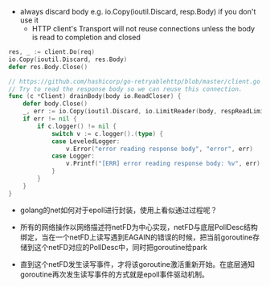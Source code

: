 
- always discard body e.g. io.Copy(ioutil.Discard, resp.Body) if you don't use it
  - HTTP client's Transport will not reuse connections unless the body is read to completion and closed

```go
res, _ := client.Do(req)
io.Copy(ioutil.Discard, res.Body)
defer res.Body.Close()
```

```go
// https://github.com/hashicorp/go-retryablehttp/blob/master/client.go
// Try to read the response body so we can reuse this connection.
func (c *Client) drainBody(body io.ReadCloser) {
	defer body.Close()
	_, err := io.Copy(ioutil.Discard, io.LimitReader(body, respReadLimit))
	if err != nil {
		if c.logger() != nil {
			switch v := c.logger().(type) {
			case LeveledLogger:
				v.Error("error reading response body", "error", err)
			case Logger:
				v.Printf("[ERR] error reading response body: %v", err)
			}
		}
	}
}
```

- golang的net如何对于epoll进行封装，使用上看似通过过程呢？

- 所有的网络操作以网络描述符netFD为中心实现，netFD与底层PollDesc结构绑定，当在一个netFD上读写遇到EAGAIN的错误的时候，把当前goroutine存储到这个netFD对应的PollDesc中，同时把goroutine给park
- 直到这个netFD发生读写事件，才将该goroutine激活重新开始。在底层通知goroutine再次发生读写事件的方式就是epoll事件驱动机制。
